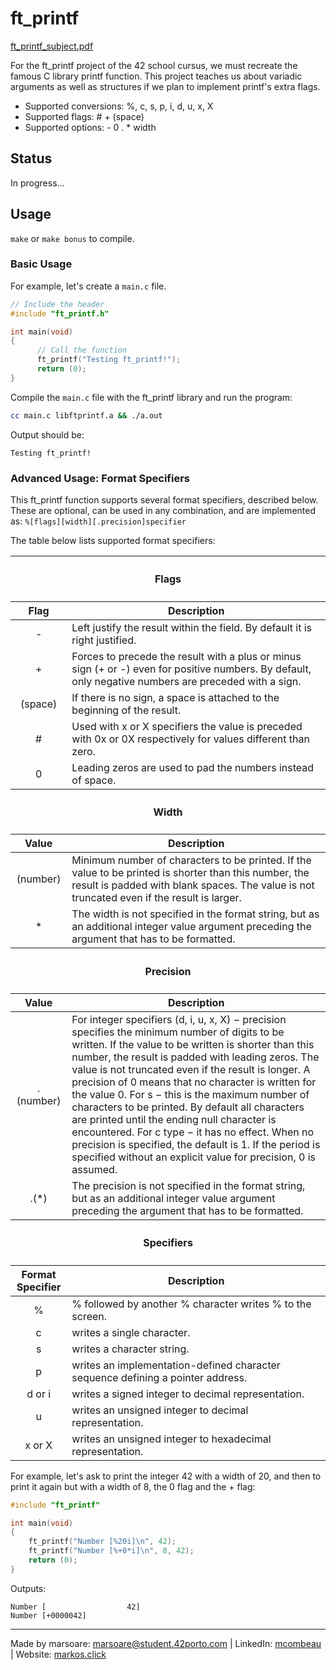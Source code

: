 # ft_printf

[ft_printf_subject.pdf](https://github.com/MarkosComK/42-Printf/files/15138450/en.subject.pdf)

For the ft_printf project of the 42 school cursus, we must recreate the famous C library printf function. This project teaches us about variadic arguments as well as structures if we plan to implement printf's extra flags.

- Supported conversions: %, c, s, p, i, d, u, x, X
- Supported flags: # + (space)
- Supported options: - 0 . * width

## Status
In progress...

## Usage

``make`` or ``make bonus`` to compile.

### Basic Usage
For example, let's create a ``main.c`` file.

```c
// Include the header
#include "ft_printf.h"

int main(void)
{
      // Call the function
      ft_printf("Testing ft_printf!");
      return (0);
}
```

Compile the ``main.c`` file with the ft_printf library and run the program:
```bash
cc main.c libftprintf.a && ./a.out
```
Output should be:
```
Testing ft_printf!
```

### Advanced Usage: Format Specifiers

This ft_printf function supports several format specifiers, described below.
These are optional, can be used in any combination, and are implemented as:
<code>%[flags][width][.precision]specifier</code>

The table below lists supported format specifiers:

<table>
    <thead>
        <tr>
            <th colspan=3><h4>Flags</h4></th>
        </tr>
        <tr>
            <th>Flag</th>
            <th>Description</th>
        </tr>
    </thead>
    <tbody>
	</thead>
        <tr>
            <td align="center">-</td>
            <td>Left justify the result within the field. By default it is right justified.</td>
        </tr>
        <tr>
            <td align="center">+</td>
            <td>Forces to precede the result with a plus or minus sign (+ or -) even for positive numbers. By default, only negative numbers are preceded with a sign.</td>
        </tr>
        <tr>
            <td align="center">(space)</td>
            <td>If there is no sign, a space is attached to the beginning of the result.</td>
        </tr>
        <tr>
            <td align="center">#</td>
            <td>Used with x or X specifiers the value is preceded with 0x or 0X respectively for values different than zero.</td>
        </tr>
        <tr>
            <td align="center">0</td>
            <td>Leading zeros are used to pad the numbers instead of space.</td>
        </tr>
    </tbody>
	<thead>
        <tr>
            <th colspan=3><h4>Width</h4></th>
        </tr>
        <tr>
            <th>Value</th>
            <th>Description</th>
        </tr>
    </thead>
    <tbody>
	</thead>
        <tr>
            <td align="center">(number)</td>
            <td>Minimum number of characters to be printed. If the value to be printed is shorter than this number, the result is padded with blank spaces. The value is not truncated even if the result is larger.</td>
        </tr>
        <tr>
            <td align="center">*</td>
            <td>The width is not specified in the format string, but as an additional integer value argument preceding the argument that has to be formatted.</td>
        </tr>
    </tbody>
	<thead>
        <tr>
            <th colspan=3><h4>Precision</h4></th>
        </tr>
        <tr>
            <th>Value</th>
            <th>Description</th>
        </tr>
    </thead>
    <tbody>
	</thead>
        <tr>
            <td align="center">.(number)</td>
            <td>For integer specifiers (d, i, u, x, X) − precision specifies the minimum number of digits to be written. If the value to be written is shorter than this number, the result is padded with leading zeros. The value is not truncated even if the result is longer. A precision of 0 means that no character is written for the value 0. For s − this is the maximum number of characters to be printed. By default all characters are printed until the ending null character is encountered. For c type − it has no effect. When no precision is specified, the default is 1. If the period is specified without an explicit value for precision, 0 is assumed.</td>
        </tr>
        <tr>
            <td align="center">.(*)</td>
            <td>The precision is not specified in the format string, but as an additional integer value argument preceding the argument that has to be formatted.</td>
        </tr>
    </tbody>
    <thead>
        <tr>
            <th colspan=3><h4>Specifiers</h4></th>
        </tr>
        <tr>
            <th>Format Specifier</th>
            <th>Description</th>
        </tr>
    </thead>
    <tbody>
	</thead>
        <tr>
            <td align="center">%</td>
            <td>% followed by another % character writes % to the screen.</td>
        </tr>
        <tr>
            <td align="center">c</td>
            <td>writes a single character.</td>
        </tr>
        <tr>
            <td align="center">s</td>
            <td>writes a character string.</td>
        </tr>
        <tr>
            <td align="center">p</td>
            <td>writes an implementation-defined character sequence defining a pointer address.</td>
        </tr>
        <tr>
            <td align="center">d or i</td>
            <td>writes a signed integer to decimal representation.</td>
        </tr>
        <tr>
            <td align="center">u</td>
            <td>writes an unsigned integer to decimal representation.</td>
        </tr>
        <tr>
            <td align="center">x or X</td>
            <td>writes an unsigned integer to hexadecimal representation.</td>
        </tr>
    </tbody>
</table>

For example, let's ask to print the integer 42 with a width of 20, and then to print it again but with a width of 8, the 0 flag and the + flag:
```c
#include "ft_printf"

int main(void)
{
    ft_printf("Number [%20i]\n", 42);
    ft_printf("Number [%+0*i]\n", 8, 42);
    return (0);
}
```
Outputs:
```
Number [                  42]
Number [+0000042]
```

---
Made by marsoare: marsoare@student.42porto.com | LinkedIn: [mcombeau](https://www.linkedin.com/in/Markos/) | Website: [markos.click](https://www.markos.click)
